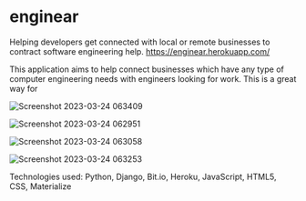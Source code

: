 # enginear
 Helping developers get connected with local or remote businesses to contract software engineering help. https://enginear.herokuapp.com/

This application aims to help connect businesses which have any type of computer engineering needs with engineers looking for work. This is a great way for

![Screenshot 2023-03-24 063409](https://user-images.githubusercontent.com/123399341/227535342-3fa6b0f8-9849-4619-8b34-3248bfe6a302.png)

![Screenshot 2023-03-24 062951](https://user-images.githubusercontent.com/123399341/227535025-215d0dca-e46e-4a45-88aa-93ac5cdb064f.png)

![Screenshot 2023-03-24 063058](https://user-images.githubusercontent.com/123399341/227535047-39d81c5a-098b-43fc-95d7-54f23338d401.png)

![Screenshot 2023-03-24 063253](https://user-images.githubusercontent.com/123399341/227535086-5ce9c415-9790-426b-9018-f4d85780224e.png)

Technologies used: Python, Django, Bit.io, Heroku, JavaScript, HTML5, CSS, Materialize

